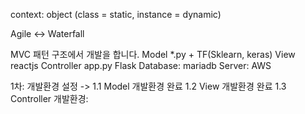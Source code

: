 context: object (class = static, instance = dynamic)

Agile <-> Waterfall

MVC 패턴 구조에서 개발을 합니다.
Model *.py + TF(Sklearn, keras)
View reactjs
Controller app.py Flask
Database: mariadb
Server: AWS

1차: 개발환경 설정 -> 
1.1 Model 개발환경 완료
1.2 View 개발환경 완료
1.3 Controller 개발환경:
